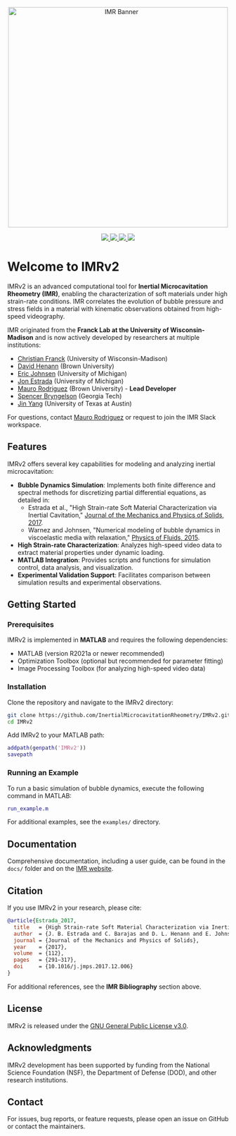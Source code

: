 <p align="center">
  <a href="https://imr.org">
    <img src="docs/res/readme.png" alt="IMR Banner" width="500"/>
  </a>
</p>

<p align="center">
  <a href="https://doi.org/10.1016/j.jmps.2017.12.006" target="_blank">
    <img src="https://zenodo.org/badge/doi/10.1016/j.jmps.2017.12.006.svg" />
  </a>
  <a href="https://github.com/InertialMicrocavitationRheometry/IMRv2/actions">
    <img src="https://github.com/InertialMicrocavitationRheometry/IMRv2/actions/workflows/test.yml/badge.svg" />
  </a>
  <a href="https://join.slack.com/t/imr/shared_invite">
    <img src="https://img.shields.io/badge/slack-IMR-purple.svg?logo=slack" />
  </a>
  <a href="https://www.gnu.org/licenses/gpl-3.0.html">
    <img src="https://img.shields.io/badge/License-GPLv3-blue.svg" />
  </a>
</p>

# Welcome to IMRv2

IMRv2 is an advanced computational tool for **Inertial Microcavitation Rheometry (IMR)**, enabling the characterization of soft materials under high strain-rate conditions. IMR correlates the evolution of bubble pressure and stress fields in a material with kinematic observations obtained from high-speed videography.

IMR originated from the **Franck Lab at the University of Wisconsin-Madison** and is now actively developed by researchers at multiple institutions:
- [Christian Franck](https://directory.engr.wisc.edu/me/Faculty/Franck_Christian/) (University of Wisconsin-Madison)
- [David Henann](https://vivo.brown.edu/display/dhenann) (Brown University)
- [Eric Johnsen](https://me.engin.umich.edu/people/faculty/eric-johnsen/) (University of Michigan)
- [Jon Estrada](https://me.engin.umich.edu/people/faculty/jon-estrada/) (University of Michigan)
- [Mauro Rodriguez](https://vivo.brown.edu/display/mrodri97) (Brown University) - **Lead Developer**
- [Spencer Bryngelson](https://comp-physics.group/) (Georgia Tech)
- [Jin Yang](https://sites.utexas.edu/yang) (University of Texas at Austin)

For questions, contact [Mauro Rodriguez](mailto:mrodri97@brown.edu) or request to join the IMR Slack workspace.

## Features

IMRv2 offers several key capabilities for modeling and analyzing inertial microcavitation:

- **Bubble Dynamics Simulation**: Implements both finite difference and spectral methods for discretizing partial differential equations, as detailed in:
  - Estrada et al., "High Strain-rate Soft Material Characterization via Inertial Cavitation," [Journal of the Mechanics and Physics of Solids, 2017](https://doi.org/10.1016/j.jmps.2017.12.006).
  - Warnez and Johnsen, "Numerical modeling of bubble dynamics in viscoelastic media with relaxation," [Physics of Fluids, 2015](https://doi.org/10.1063/1.4928860).
- **High Strain-rate Characterization**: Analyzes high-speed video data to extract material properties under dynamic loading.
- **MATLAB Integration**: Provides scripts and functions for simulation control, data analysis, and visualization.
- **Experimental Validation Support**: Facilitates comparison between simulation results and experimental observations.

## Getting Started

### Prerequisites

IMRv2 is implemented in **MATLAB** and requires the following dependencies:

- MATLAB (version R2021a or newer recommended)
- Optimization Toolbox (optional but recommended for parameter fitting)
- Image Processing Toolbox (for analyzing high-speed video data)

### Installation

Clone the repository and navigate to the IMRv2 directory:

```bash
git clone https://github.com/InertialMicrocavitationRheometry/IMRv2.git
cd IMRv2
```

Add IMRv2 to your MATLAB path:

```matlab
addpath(genpath('IMRv2'))
savepath
```

### Running an Example

To run a basic simulation of bubble dynamics, execute the following command in MATLAB:

```matlab
run_example.m
```

For additional examples, see the `examples/` directory.

## Documentation

Comprehensive documentation, including a user guide, can be found in the `docs/` folder and on the [IMR website](https://imr.org/documentation).

## Citation

If you use IMRv2 in your research, please cite:

```bibtex
@article{Estrada_2017,
  title   = {High Strain-rate Soft Material Characterization via Inertial Cavitation},
  author  = {J. B. Estrada and C. Barajas and D. L. Henann and E. Johnsen and C. Franck},
  journal = {Journal of the Mechanics and Physics of Solids},
  year    = {2017},
  volume  = {112},
  pages   = {291–317},
  doi     = {10.1016/j.jmps.2017.12.006}
}
```

For additional references, see the **IMR Bibliography** section above.

## License

IMRv2 is released under the [GNU General Public License v3.0](LICENSE).

## Acknowledgments

IMRv2 development has been supported by funding from the National Science Foundation (NSF), the Department of Defense (DOD), and other research institutions.

## Contact

For issues, bug reports, or feature requests, please open an issue on GitHub or contact the maintainers.

